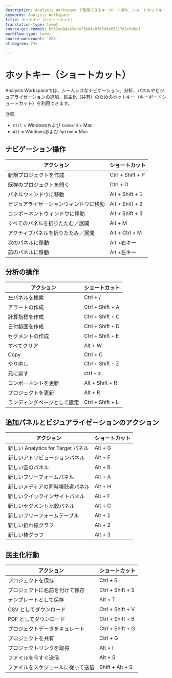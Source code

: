 ```yaml
---
description: Analysis Workspace で使用できるキーボード操作、ショートカットキー、ポイント＆クリックの動作です。
keywords: Analysis Workspace
title: ホットキー（ショートカット）
translation-type: tm+mt
source-git-commit: b952ea84a63cdb73684e8765dde6551785c0d6c1
workflow-type: tm+mt
source-wordcount: '282'
ht-degree: 74%

---
```



# ホットキー（ショートカット）

Analysis Workspaceでは、シームレスなナビゲーション、分析、パネルやビジュアライゼーションの追加、民主化（共有）のためのホットキー（キーボードショートカット）を利用できます。

注釈:
* `Ctrl` = Windowsおよび `Command` = Mac
* `Alt` = Windowsおよび `Option` = Mac

## ナビゲーション操作

| アクション | ショートカット |
| --- | --- |
| 新規プロジェクトを作成 | Ctrl + Shift + P |
| 既存のプロジェクトを開く | Ctrl + O |
| パネルウィンドウに移動 | Alt + Shift + 1 |
| ビジュアライゼーションウィンドウに移動 | Alt + Shift + 2 |
| コンポーネントウィンドウに移動 | Alt + Shift + 3 |
| すべてのパネルを折りたたむ／展開 | Alt + M |
| アクティブパネルを折りたたみ／展開 | Alt + Ctrl + M |
| 次のパネルに移動 | Alt +右キー |
| 前のパネルに移動 | Alt +左キー |

## 分析の操作

| アクション | ショートカット |
| --- | --- |
| 左パネルを検索 | Ctrl + / |
| アラートの作成 | Ctrl + Shift + A |
| 計算指標を作成 | Ctrl + Shift + C |
| 日付範囲を作成 | Ctrl + Shift + D |
| セグメントの作成 | Ctrl + Shift + E |
| すべてクリア | Alt + W |
| Copy | Ctrl + C |
| やり直し | Ctrl + Shift + Z |
| 元に戻す | ctrl + z |
| コンポーネントを更新 | Alt + Shift + R |
| プロジェクトを更新 | Alt + R |
| ランディングページとして設定 | Ctrl + Shift + L |

## 追加パネルとビジュアライゼーションのアクション

| アクション | ショートカット |
| ---|---|
| 新しい Analytics for Target パネル | Alt + G |
| 新しいアトリビューションパネル | Alt + E |
| 新しい空のパネル | Alt + B |
| 新しいフリーフォームパネル | Alt + A |
| 新しいメディアの同時視聴者パネル | Alt + H |
| 新しいクイックインサイトパネル | Alt + F |
| 新しいセグメント比較パネル | Alt + C |
| 新しいフリーフォームテーブル | Alt + 1 |
| 新しい折れ線グラフ | Alt + 2 |
| 新しい棒グラフ | Alt + 3 |

## 民主化行動

| アクション | ショートカット |
| --- | --- |
| プロジェクトを保存 | Ctrl + S |
| プロジェクトに名前を付けて保存 | Ctrl + Shift + S |
| テンプレートとして保存 | Alt + T |
| CSV としてダウンロード | Ctrl + Shift + V |
| PDF としてダウンロード | Ctrl + Shift + B |
| プロジェクトデータをキュレート | Ctrl + Shift + G |
| プロジェクトを共有 | Ctrl + G |
| プロジェクトリンクを取得 | Alt + l |
| ファイルを今すぐ送信 | Alt + S |
| ファイルをスケジュールに従って送信 | Shift + Alt + S |
